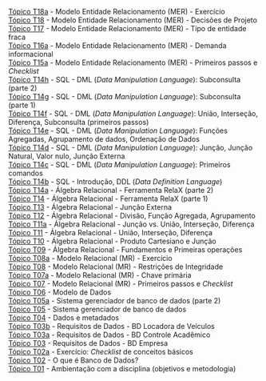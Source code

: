 [Tópico T18a](./topico-18a.md) - Modelo Entidade Relacionamento (MER) - Exercício<br>
[Tópico T18](./topico-18.md) - Modelo Entidade Relacionamento (MER) - Decisões de Projeto<br>
[Tópico T17](./topico-17.md) - Modelo Entidade Relacionamento (MER) - Tipo de entidade fraca<br>
[Tópico T16a](./topico-16a.md) - Modelo Entidade Relacionamento (MER) - Demanda informacional<br>
[Tópico T15a](./topico-15a.md) - Modelo Entidade Relacionamento (MER) - Primeiros passos e _Checklist_<br>
[Tópico T14h](./topico-14h.md) - SQL - DML (_Data Manipulation Language_): Subconsulta (parte 2)<br>
[Tópico T14g](./topico-14g.md) - SQL - DML (_Data Manipulation Language_): Subconsulta (parte 1)<br>
[Tópico T14f](./topico-14f.md) - SQL - DML (_Data Manipulation Language_): União, Interseção, Diferença, Subconsulta (primeiros passos)<br>
[Tópico T14e](./topico-14e.md) - SQL - DML (_Data Manipulation Language_): Funções Agregadas, Agrupamento de dados, Ordenação de Dados<br>
[Tópico T14d](./topico-14d.md) - SQL - DML (_Data Manipulation Language_): Junção, Junção Natural, Valor nulo, Junção Externa<br>
[Tópico T14c](./topico-14c.md) - SQL - DML (_Data Manipulation Language_): Primeiros comandos<br>
[Tópico T14b](./topico-14b.md) - SQL - Introdução, DDL (_Data Definition Language_)<br>
[Tópico T14a](./topico-14a.md) - Álgebra Relacional - Ferramenta RelaX (parte 2)<br>
[Tópico T14](./topico-14.md) - Álgebra Relacional - Ferramenta RelaX (parte 1)<br>
[Tópico T13](./topico-13.md) - Álgebra Relacional - Junção Externa<br>
[Tópico T12](./topico-12.md) - Álgebra Relacional - Divisão, Função Agregada, Agrupamento<br>
[Tópico T11a](./topico-11a.md) - Álgebra Relacional - Junção vs. União, Interseção, Diferença<br>
[Tópico T11](./topico-11.md) - Álgebra Relacional - União, Interseção, Diferença<br>
[Tópico T10](./topico-10.md) - Álgebra Relacional - Produto Cartesiano e Junção<br>
[Tópico T09](./topico-09.md) - Álgebra Relacional - Fundamentos e Primeiras operações<br>
[Tópico T08a](./topico-08a.md) - Modelo Relacional (MR) - Exercício<br>
[Tópico T08](./topico-08.md) - Modelo Relacional (MR) - Restrições de Integridade<br>
[Tópico T07a](./topico-07a.md) - Modelo Relacional (MR) - Chave primária<br>
[Tópico T07](./topico-07.md) - Modelo Relacional (MR) - Primeiros passos e _Checklist_<br>
[Tópico T06](./topico-06.md) - Modelo de Dados<br>
[Tópico T05a](./topico-05a.md) - Sistema gerenciador de banco de dados (parte 2)<br>
[Tópico T05](./topico-05.md) - Sistema gerenciador de banco de dados<br>
[Tópico T04](./topico-04.md) - Dados e metadados<br>
[Tópico T03b](./topico-03b.md)  - Requisitos de Dados - BD Locadora de Veículos<br>
[Tópico T03a](./topico-03a.md)  - Requisitos de Dados - BD Controle Acadêmico<br>
[Tópico T03](./topico-03.md)  - Requisitos de Dados - BD Empresa<br>
[Tópico T02a](./topico-02a.md) - Exercício: _Checklist_ de conceitos básicos<br>
[Tópico T02](./topico-02.md) - O que é Banco de Dados?<br>
[Tópico T01](./topico-01.md) - Ambientação com a disciplina (objetivos e metodologia)<br>
